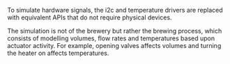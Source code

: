 To simulate hardware signals, the i2c and temperature drivers are replaced with equivalent APIs that do not require physical devices. 

The simulation is not of the brewery but rather the brewing process, which consists of modelling volumes, flow rates and temperatures based upon actuator activity. For example, opening valves affects volumes and turning the heater on affects temperatures.
